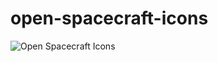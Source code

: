 # open-spacecraft-icons

![Open Spacecraft Icons](ttps://raw.githubusercontent.com/vargaLaszlo/open-spacecraft-icons/main/Icons.png)
